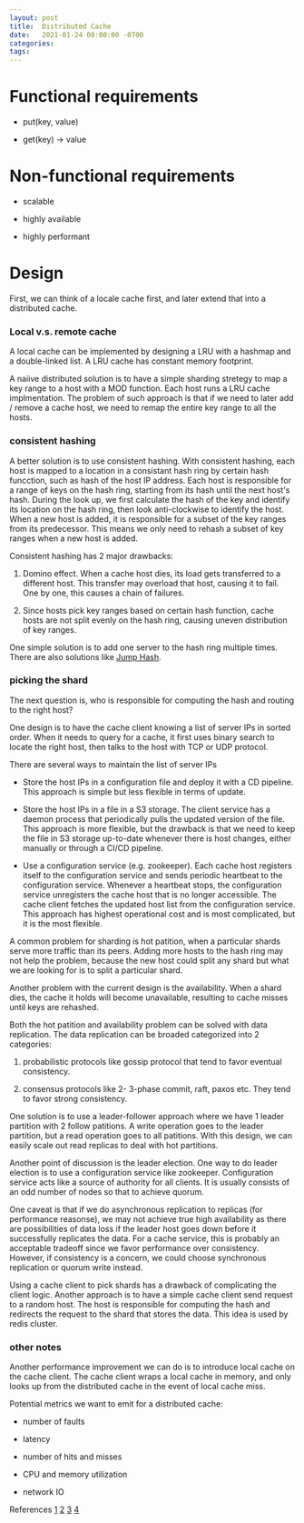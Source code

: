 ```yaml
---
layout: post
title:  Distributed Cache
date:   2021-01-24 00:00:00 -0700
categories:
tags:
---
```


# Functional requirements

- put(key, value)

- get(key) -> value


# Non-functional requirements

- scalable

- highly available

- highly performant

# Design

First, we can think of a locale cache first, and later extend that into a distributed
cache.

### Local v.s. remote cache

A local cache can be implemented by designing a LRU with a hashmap and a 
double-linked list. A LRU cache has constant memory footprint.

A naiive distributed solution is to have a simple sharding stretegy to map a 
key range to a host with a MOD function. Each host runs a LRU cache 
implmentation. The problem of such approach is that if we need to later 
add / remove a cache host, we need to remap the entire key range to all the hosts.

### consistent hashing

A better solution is to use consistent hashing. With consistent hashing, each
host is mapped to a location in a consistant hash ring by certain hash funcction, such as
hash of the host IP address. Each host is responsible for a range of keys on the 
hash ring, starting from its hash until the next host's hash. During the look up,
we first calculate the hash of the key and identify its location on the hash ring,
then look anti-clockwise to identify the host. When a new host is added, it is
responsible for a subset of the key ranges from its predecessor. This means we only
need to rehash a subset of key ranges when a new host is added.

Consistent hashing has 2 major drawbacks:

1. Domino effect. When a cache host dies, its load gets transferred to a different
host. This transfer may overload that host, causing it to fail. One by one, this 
causes a chain of failures.

2. Since hosts pick key ranges based on certain hash function, cache hosts are 
not split evenly on the hash ring, causing uneven distribution of key ranges.

One simple solution is to add one server to the hash ring multiple times. There are
also solutions like [Jump Hash](https://arxiv.org/pdf/1406.2294.pdf).

### picking the shard

The next question is, who is responsible for computing the hash and routing
to the right host?

One design is to have the cache client knowing a list of server IPs in sorted order. 
When it needs to query for a cache, it first uses binary search to locate the 
right host, then talks to the host with TCP or UDP protocol.

There are several ways to maintain the list of server IPs

- Store the host IPs in a configuration file and deploy it with a CD pipeline.
This approach is simple but less flexible in terms of update.

- Store the host IPs in a file in a S3 storage. The client service has a daemon
process that periodically pulls the updated version of the file. This approach
is more flexible, but the drawback is that we need to keep the file in S3 storage
up-to-date whenever there is host changes, either manually or through a CI/CD
pipeline.

- Use a configuration service (e.g. zookeeper). Each cache host registers itself
to the configuration service and sends periodic heartbeat to the configuration 
service. Whenever a heartbeat stops, the configuration service unregisters
the cache host that is no longer accessible. The cache client fetches the updated
host list from the configuration service. This approach has highest operational
cost and is most complicated, but it is the most flexible.

A common problem for sharding is hot patition, when a particular shards serve
more traffic than its peers. Adding more hosts to the hash
ring may not help the problem, because the new host could split any shard but
what we are looking for is to split a particular shard.

Another problem with the current design is the availability. When a shard
dies, the cache it holds will become unavailable, resulting to cache misses until
keys are rehashed.

Both the hot patition and availability problem can be solved with data replication.
The data replication can be broaded categorized into 2 categories:

1. probabilistic protocols like gossip protocol that tend to favor eventual consistency.

2. consensus protocols like 2- 3-phase commit, raft, paxos etc. They tend to favor
strong consistency.

One solution is to use a leader-follower approach where we have 1 leader partition
with 2 follow patitions. A write operation goes to the leader partition, but a read
operation goes to all patitions. With this design, we can easily scale out read
replicas to deal with hot partitions.

Another point of discussion is the leader election. One way to do leader election
is to use a configuration service like zookeeper. Configuration service acts like
a source of authority for all clients. It is usually consists of an odd number of
nodes so that to achieve quorum.

One caveat is that if we do asynchronous replication to replicas (for performance
reasonse), we may not achieve true high availability as there are possibilities 
of data loss if the leader host goes down before it successfully replicates the 
data. For a cache service, this is probably an acceptable tradeoff since we favor
performance over consistency. However, if consistency is a concern, we could choose
synchronous replication or quorum write instead.

Using a cache client to pick shards has a drawback of complicating the client
logic. Another approach is to have a simple cache client send request to a random
host. The host is responsible for computing the hash and redirects the request to
the shard that stores the data. This idea is used by redis cluster.

### other notes

Another performance improvement we can do is to introduce local cache on the cache
client. The cache client wraps a local cache in memory, and only looks up from
the distributed cache in the event of local cache miss.

Potential metrics we want to emit for a distributed cache:

- number of faults

- latency

- number of hits and misses

- CPU and memory utilization

- network IO

References 
[1](https://www.youtube.com/watch?v=iuqZvajTOyA&t=589s)
[2](https://www.youtube.com/watch?v=tzsOc-hBPfw)
[3](https://www.youtube.com/watch?v=DUbEgNw-F9c&t=24s)
[4](https://www.youtube.com/watch?v=U3RkDLtS7uY)

